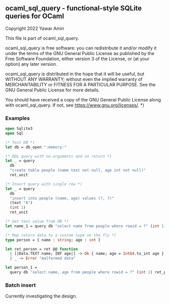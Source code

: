 ## ocaml_sql_query - functional-style SQLite queries for OCaml

Copyright 2022 Yawar Amin

This file is part of ocaml_sql_query.

ocaml_sql_query is free software: you can redistribute it and/or modify it under
the terms of the GNU General Public License as published by the Free Software
Foundation, either version 3 of the License, or (at your option) any later
version.

ocaml_sql_query is distributed in the hope that it will be useful, but WITHOUT
ANY WARRANTY; without even the implied warranty of MERCHANTABILITY or FITNESS
FOR A PARTICULAR PURPOSE. See the GNU General Public License for more details.

You should have received a copy of the GNU General Public License along with
ocaml_sql_query. If not, see <https://www.gnu.org/licenses/>. *)

### Examples

```ocaml
open Sqlite3
open Sql

(* Test DB *)
let db = db_open ":memory:"

(* DDL query with no arguments and no return *)
let _ = query
  db
  "create table people (name text not null, age int not null)"
  ret_unit

(* Insert query with single row *)
let _ = query
  db
  "insert into people (name, age) values (?, ?)"
  (text "A")
  (int 1)
  ret_unit

(* Get text value from DB *)
let name_1 = query db "select name from people where rowid = ?" (int 1) ret_text

(* Map return data to a custom type on the fly *)
type person = { name : string; age : int }

let ret_person = ret @@ function
  | [|Data.TEXT name; INT age|] -> Ok { name; age = Int64.to_int age }
  | _ -> Error "malformed data"

let person_1 =
  query db "select name, age from people where rowid = ?" (int 1) ret_person
```

### Batch insert

Currently investigating the design.
